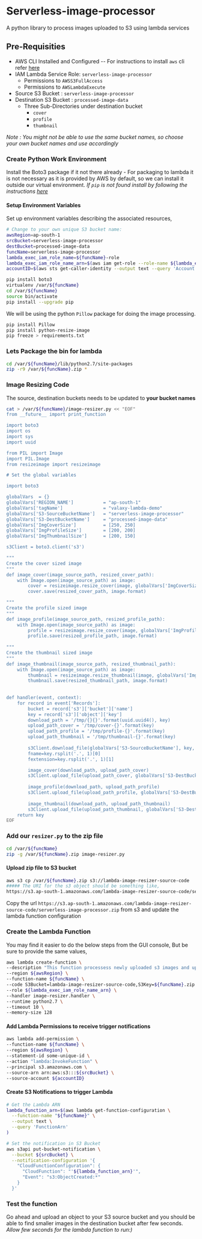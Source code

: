 # Serverless-image-processor
A python library to process images uploaded to S3 using lambda services
## Pre-Requisities
 - AWS CLI Installed and Configured
 -- For instructions to install `aws` cli refer [here](https://github.com/miztiik/AWS-Demos/tree/master/How-To/setup-aws-cli)
- IAM Lambda Service Role: `serverless-image-processor`
  - Permissions to `AWSS3FullAccess`
  - Permissions to `AWSLambdaExecute`
- Source S3 Bucket : `serverless-image-processor`
- Destination S3 Bucket : `processed-image-data`
  - Three Sub-Directories under destination bucket
    - `cover`
    - `profile`
    - `thumbnail`
 
_Note : You might not be able to use the same bucket names, so choose your own bucket names and use accordingly_

### Create Python Work Environment
Install the Boto3 package if it not there already - For packaging to lambda it is not necessary as it is provided by AWS by default, so we can install it outside our virtual environment. _If `pip` is not found install by following the instructions [here](https://github.com/miztiik/AWS-Demos/tree/master/How-To/setup-aws-cli)_

#### Setup Environment Variables
Set up environment variables describing the associated resources,
```sh
# Change to your own unique S3 bucket name:
awsRegion=ap-south-1
srcBucket=serverless-image-processor
destBucket=processed-image-data
funcName=serverless-image-processor
lambda_exec_iam_role_name=${funcName}-role
lambda_exec_iam_role_name_arn=$(aws iam get-role --role-name ${lambda_exec_iam_role_name} --output text --query 'Role.Arn')
accountID=$(aws sts get-caller-identity --output text --query 'Account')
```

```sh
pip install boto3
virtualenv /var/${funcName}
cd /var/${funcName}
source bin/activate
pip install --upgrade pip
```
We will be using the python `Pillow` package for doing the image processing.
```sh
pip install Pillow
pip install python-resize-image
pip freeze > requirements.txt
```

### Lets Package the bin for lambda
```sh
cd /var/${funcName}/lib/python2.7/site-packages
zip -r9 /var/${funcName}.zip *
```

### Image Resizing Code
The source, destination buckets needs to be updated to **your bucket names**
```sh
cat > /var/${funcName}/image-resizer.py << "EOF"
from __future__ import print_function

import boto3
import os
import sys
import uuid

from PIL import Image
import PIL.Image
from resizeimage import resizeimage

# Set the global variables

import boto3

globalVars  = {}
globalVars['REGION_NAME']           = "ap-south-1"
globalVars['tagName']               = "valaxy-lambda-demo"
globalVars['S3-SourceBucketName']   = "serverless-image-processor"
globalVars['S3-DestBucketName']     = "processed-image-data"
globalVars['ImgCoverSize']          = [250, 250]
globalVars['ImgProfileSize']        = [200, 200]
globalVars['ImgThumbnailSize']      = [200, 150]

s3Client = boto3.client('s3')

"""
Create the cover sized image
"""
def image_cover(image_source_path, resized_cover_path):
    with Image.open(image_source_path) as image:
        cover = resizeimage.resize_cover(image, globalVars['ImgCoverSize'])
        cover.save(resized_cover_path, image.format)

"""
Create the profile sized image
"""
def image_profile(image_source_path, resized_profile_path):
    with Image.open(image_source_path) as image:
        profile = resizeimage.resize_cover(image, globalVars['ImgProfileSize'])
        profile.save(resized_profile_path, image.format)
 
"""
Create the thumbnail sized image
"""
def image_thumbnail(image_source_path, resized_thumbnail_path):
    with Image.open(image_source_path) as image:
        thumbnail = resizeimage.resize_thumbnail(image, globalVars['ImgThumbnailSize'])
        thumbnail.save(resized_thumbnail_path, image.format)
 
 
def handler(event, context):
    for record in event['Records']:
        bucket = record['s3']['bucket']['name']
        key = record['s3']['object']['key']
        download_path = '/tmp/{}{}'.format(uuid.uuid4(), key)
        upload_path_cover = '/tmp/cover-{}'.format(key)
        upload_path_profile = '/tmp/profile-{}'.format(key)
        upload_path_thumbnail = '/tmp/thumbnail-{}'.format(key)
 
        s3Client.download_file(globalVars['S3-SourceBucketName'], key, download_path)
        fname=key.rsplit('.', 1)[0]
        fextension=key.rsplit('.', 1)[1]

        image_cover(download_path, upload_path_cover)
        s3Client.upload_file(upload_path_cover, globalVars['S3-DestBucketName'], 'cover/{0}-cover.{1}'.format(fname,fextension))
 
        image_profile(download_path, upload_path_profile)
        s3Client.upload_file(upload_path_profile, globalVars['S3-DestBucketName'], 'profile/{0}-profile.{1}'.format(fname,fextension))
 
        image_thumbnail(download_path, upload_path_thumbnail)
        s3Client.upload_file(upload_path_thumbnail, globalVars['S3-DestBucketName'], 'thumbnail/{0}-thumbnail.{1}'.format(fname,fextension))
    return key
EOF
```

### Add our `resizer.py` to the zip file
```sh
cd /var/${funcName}
zip -g /var/${funcName}.zip image-resizer.py
```

#### Upload zip file to S3 bucket
```sh
aws s3 cp /var/${funcName}.zip s3://lambda-image-resizer-source-code
##### The URI for the s3 object should be something like,
https://s3.ap-south-1.amazonaws.com/lambda-image-resizer-source-code/serverless-image-processor.zip
```

Copy the url `https://s3.ap-south-1.amazonaws.com/lambda-image-resizer-source-code/serverless-image-processor.zip` from s3 and update the lambda function configuration

### Create the Lambda Function
You may find it easier to do the below steps from the GUI console, But be sure to provide the same values,

```sh
aws lambda create-function \
--description "This function processess newly uploaded s3 images and uploads them to destination bucket" \
--region ${awsRegion} \
--function-name ${funcName} \
--code S3Bucket=lambda-image-resizer-source-code,S3Key=${funcName}.zip \
--role ${lambda_exec_iam_role_name_arn} \
--handler image-resizer.handler \
--runtime python2.7 \
--timeout 10 \
--memory-size 128
```

#### Add Lambda Permissions to receive trigger notifications
```sh
aws lambda add-permission \
--function-name ${funcName} \
--region ${awsRegion} \
--statement-id some-unique-id \
--action "lambda:InvokeFunction" \
--principal s3.amazonaws.com \
--source-arn arn:aws:s3:::${srcBucket} \
--source-account ${accountID} 
```

#### Create S3 Notifications to trigger Lambda
```sh
# Get the Lambda ARN
lambda_function_arn=$(aws lambda get-function-configuration \
  --function-name "${funcName}" \
  --output text \
  --query 'FunctionArn'
)

# Set the notification in S3 Bucket
aws s3api put-bucket-notification \
  --bucket ${srcBucket} \
  --notification-configuration '{
    "CloudFunctionConfiguration": {
      "CloudFunction": "'${lambda_function_arn}'",
      "Event": "s3:ObjectCreated:*"
    }
  }'
```

### Test the function
Go ahead and upload an object to your S3 source bucket and you should be able to find smaller images in the destination bucket after few seconds. _Allow few seconds for the lambda function to run:)_
